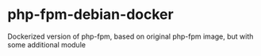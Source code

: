 # php-fpm-debian-docker
Dockerized version of php-fpm, based on original php-fpm image, but with some additional module
